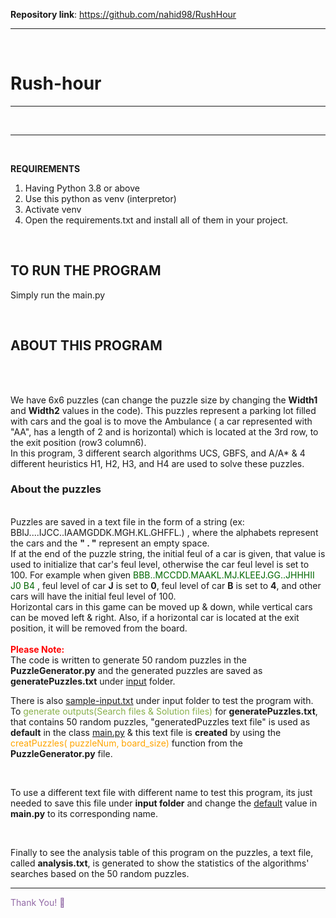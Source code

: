 
**Repository link**: https://github.com/nahid98/RushHour

------------
<br>

# Rush-hour
------------

<div>

</div>

<br>

----------------

<br>

<B>REQUIREMENTS</B>
1. Having Python 3.8 or above
2. Use this python as venv (interpretor)
3. Activate venv
4. Open the requirements.txt and install all of them in your project.

<br>

<h2>TO RUN THE PROGRAM</h2>

Simply run the main.py

<br>

<h2>ABOUT THIS PROGRAM</h2>
<br>
<br> 

We have 6x6 puzzles (can change the puzzle size by changing the <B>Width1</B> and <B>Width2</B> values in the code).
This puzzles represent a parking lot filled with cars and the goal is to move the Ambulance ( a car represented with "AA",
has a length of 2 and is horizontal) which is located at the 3rd row, to the exit position (row3 column6).
<br>
In this program, 3 different search algorithms UCS, GBFS, and A/A* & 4 different heuristics H1, H2, H3, and H4 are used to solve these puzzles.
<br>

<h3> About the puzzles</h3>

<br> 
Puzzles are saved in a text file in the form of a string (ex: BBIJ....IJCC..IAAMGDDK.MGH.KL.GHFFL.)
, where the alphabets represent the cars and the <b>" . "</b> represent an empty space.
<br>
If at the end of the puzzle string, the initial feul of a car is given, that value is used to initialize that car's feul level,
otherwise the car feul level is set to 100.
For example when given <span style="color:rgb(0,102,0)">BBB..MCCDD.MAAKL.MJ.KLEEJ.GG..JHHHII J0 B4 </span>, feul level of car <b>J</b> is set to <b>0</b>, feul level of car <b>B</b> is set to <b>4</b>, and other cars will have the initial feul level of 100.
<br>
Horizontal cars in this game can be moved up & down, while vertical cars can be moved left & right. Also, if a horizontal 
car is located at the exit position, it will be removed from the board.
<br>
<br>

<div>
  <span style="color:red"><B>Please Note:</B></span> <br> 
  The code is written to generate 50 random puzzles in the <B>PuzzleGenerator.py</B> and the generated puzzles are saved as <B>generatePuzzles.txt</B> under <u>input</u> folder. 
  

There is also <U>sample-input.txt</U> under input folder to test the program with.
To <span style="color:rgb(136,176,75)">generate outputs(Search files & Solution files)</span> for <B>generatePuzzles.txt</B>, that contains 50 random puzzles, "generatedPuzzles text file" is used as <B>default</B> in the class <u>main.py</u> & this text file is <B>created</B> by using the <span style="color: orange">creatPuzzles( puzzleNum, board_size)</span> function from the <B>PuzzleGenerator.py</B> file.

<br>

To use a different text file with different name to test this program, its just needed to save this file under **input folder** and change the <U>default</U> value in **main.py** to its corresponding name.

<br>

Finally to see the analysis table of this program on the puzzles, a text file, called <b>analysis.txt</b>, is generated to show the statistics of the algorithms' searches based on the 50 random puzzles.


---------------

<span style="color:rgb(146,106,166)"> Thank You! &#128578;</span>
  
</div>
